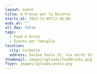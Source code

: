 ```yaml
---
layout: event
title: A Pranzo per la Ricerca
starts_at: 2023-11-05T12:30:00
ends_at: ""
all_day: false
tags:
  - Food & Drink
  - Evento per famiglie
location:
  city: Corbetta
  address: Salone Paolo VI, via Verdi 53
thumbnail: images/uploads/fooddrink1.png
flyer: images/uploads/anelo.png
---
```

